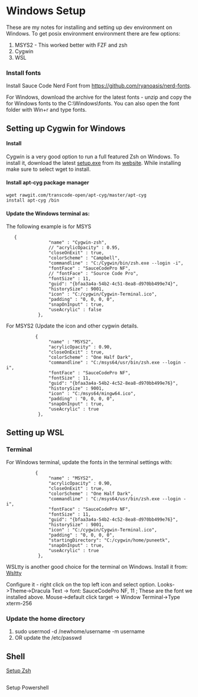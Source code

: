 # Windows Setup

These are my notes for installing and setting up dev environment on Windows. To get posix environment environment there are few options:
1. MSYS2 - This worked better with FZF and zsh
1. Cygwin
1. WSL


### Install fonts
Install Sauce Code Nerd Font from https://github.com/ryanoasis/nerd-fonts.

For Windows, download the archive for the latest fonts - unzip and copy the for Windows fonts to the C:\Windows\fonts. You can also open the font folder with Win+r and type fonts.

## Setting up Cygwin for Windows

#### Install
Cygwin is a very good option to run a full featured Zsh on Windows. To install it, download the latest [setup.exe](https://cygwin.com/setup-x86_64.exe) from its [website](https://cygwin.com/install.html). While installing make sure to select wget to install.

#### Install apt-cyg package manager
```
wget rawgit.com/transcode-open/apt-cyg/master/apt-cyg
install apt-cyg /bin
```

#### Update the Windows terminal as:

The following example is for MSYS

```
   {
                "name" : "Cygwin-zsh",
                // "acrylicOpacity" : 0.95,
                "closeOnExit" : true,
                "colorScheme" : "Campbell",
                "commandline" : "C:/Cygwin/bin/zsh.exe --login -i",
                "fontFace" : "SauceCodePro NF",
                // "fontFace" : "Source Code Pro",
                "fontSize" : 11,
                "guid": "{bfaa3a4a-54b2-4c51-8ea8-d970bb499e74}",
                "historySize" : 9001,
                "icon" : "C:/cygwin/Cygwin-Terminal.ico",
                "padding" : "0, 0, 0, 0",
                "snapOnInput" : true,
                "useAcrylic" : false 
            },

```

For MSYS2 (Update the icon and other cygwin details.
```
           {
                "name" : "MSYS2",
                "acrylicOpacity" : 0.90,
                "closeOnExit" : true,
                "colorScheme" : "One Half Dark",
                "commandline" : "C:/msys64/usr/bin/zsh.exe --login -i",
                "fontFace" : "SauceCodePro NF",
                "fontSize" : 11,
                "guid": "{bfaa3a4a-54b2-4c52-8ea8-d970bb499e76}",
                "historySize" : 9001,
                "icon" : "C:/msys64/mingw64.ico",
                "padding" : "0, 0, 0, 0",
                "snapOnInput" : true,
                "useAcrylic" : true
            },
```

## Setting up WSL

### Terminal

For Windows terminal, update the fonts in the terminal settings with:

```
           {
                "name" : "MSYS2",
                "acrylicOpacity" : 0.90,
                "closeOnExit" : true,
                "colorScheme" : "One Half Dark",
                "commandline" : "C:/msys64/usr/bin/zsh.exe --login -i",
                "fontFace" : "SauceCodePro NF",
                "fontSize" : 11,
                "guid": "{bfaa3a4a-54b2-4c52-8ea8-d970bb499e76}",
                "historySize" : 9001,
                "icon" : "C:/cygwin/Cygwin-Terminal.ico",
                "padding" : "0, 0, 0, 0",
                "startingDirectory": "C:/cygwin/home/puneetk",
                "snapOnInput" : true,
                "useAcrylic" : true
            },
```

WSLtty is another good choice for the terminal on Windows. Install it from: [Wsltty](https://github.com/mintty/wsltty/releases)

Configure it - right click on the top left icon and select option.
Looks->Theme->Dracula
Text -> font: SauceCodePro NF, 11  ; These are the font we installed above.
Mouse->default click target -> Window
Terminal->Type xterm-256

### Update the home directory

1. sudo usermod -d /newhome/username -m username
1. OR update the /etc/passwd

## Shell

[Setup Zsh](SetupZsh.md)

##

Setup Powershell

